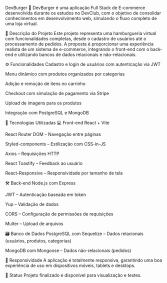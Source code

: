DevBurger 🍔
DevBurger é uma aplicação Full Stack de E-commerce desenvolvida durante os estudos no DevClub, com o objetivo de consolidar conhecimentos em desenvolvimento web, simulando o fluxo completo de uma loja virtual.

📌 Descrição do Projeto
Este projeto representa uma hamburgueria virtual com funcionalidades completas, desde o cadastro de usuários até o processamento de pedidos. A proposta é proporcionar uma experiência realista de um sistema de e-commerce, integrando o front-end com o back-end e utilizando bancos de dados relacionais e não-relacionais.

⚙️ Funcionalidades
Cadastro e login de usuários com autenticação via JWT

Menu dinâmico com produtos organizados por categorias

Adição e remoção de itens no carrinho

Checkout com simulação de pagamento via Stripe

Upload de imagens para os produtos

Integração com PostgreSQL e MongoDB

🧰 Tecnologias Utilizadas
💻 Front-end
React + Vite

React Router DOM – Navegação entre páginas

Styled-components – Estilização com CSS-in-JS

Axios – Requisições HTTP

React Toastify – Feedback ao usuário

React-Responsive – Responsividade por tamanho de tela

🛠️ Back-end
Node.js com Express

JWT – Autenticação baseada em token

Yup – Validação de dados

CORS – Configuração de permissões de requisições

Multer – Upload de arquivos

🗃️ Banco de Dados
PostgreSQL com Sequelize – Dados relacionais (usuários, produtos, categorias)

MongoDB com Mongoose – Dados não-relacionais (pedidos)

📱 Responsividade
A aplicação é totalmente responsiva, garantindo uma boa experiência de uso em dispositivos móveis, tablets e desktops.

🚀 Status
Projeto finalizado e disponível para visualização e testes.
